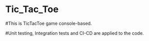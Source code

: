 # Tic_Tac_Toe

#This is TicTacToe game console-based.

#Unit testing, Integration tests and CI-CD are applied to the code.

